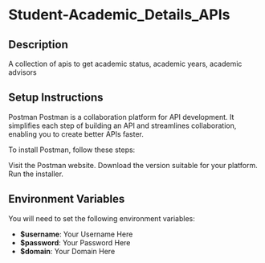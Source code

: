 # Student-Academic_Details_APIs

## Description
A collection of apis to get academic status, academic years, academic advisors
 
## Setup Instructions
Postman
Postman is a collaboration platform for API development. It simplifies each step of building an API and streamlines collaboration, enabling you to create better APIs faster.
 
To install Postman, follow these steps:
 
Visit the Postman website.
Download the version suitable for your platform.
Run the installer.
 
## Environment Variables
You will need to set the following environment variables:
 
- **$username**: Your Username Here
- **$password**: Your Password Here
- **$domain**: Your Domain Here
